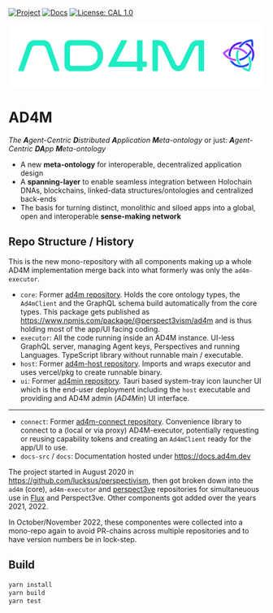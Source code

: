 [![Project](https://img.shields.io/badge/Project-AD4M-brightgreen.svg?style=flat-square)](http://ad4m.dev/)
[![Docs](https://img.shields.io/badge/Docs-AD4M-blue.svg?style=flat-square)](http://docs.ad4m.dev/)
[![License: CAL 1.0](https://img.shields.io/badge/License-CAL%201.0-blue.svg)](https://github.com/holochain/cryptographic-autonomy-license)

![Logo](docs-src/ad4mlogo_green_angle2_colouremblem.png)

# AD4M

*The **A**gent-Centric **D**istributed **A**pplication **M**eta-ontology* 
or just: 
***A**gent-Centric **DA**pp **M**eta-ontology* 
* A new **meta-ontology** for interoperable, decentralized application design
* A **spanning-layer** to enable seamless integration between Holochain DNAs, blockchains, linked-data structures/ontologies and centralized back-ends
* The basis for turning distinct, monolithic and siloed apps into a global, open and interoperable **sense-making network**

## Repo Structure / History

This is the new mono-repository with all components making up a whole AD4M implementation merge back into what formerly was only the `ad4m-executor`.

* `core`: Former [ad4m repository](https://github.com/perspect3vism/ad4m-core-deprecated). Holds the core ontology types, the `Ad4mClient` and the GraphQL schema build automatically from the core types. This package gets published as https://www.npmjs.com/package/@perspect3vism/ad4m and is thus holding most of the app/UI facing coding.
* `executor`: All the code running inside an AD4M instance. UI-less GraphQL server, managing Agent keys, Perspectives and running Languages. TypeScript library without runnable main / executable.
* `host`: Former [ad4m-host repository](https://github.com/perspect3vism/ad4m-host). Imports and wraps executor and uses vercel/pkg to create runnable binary.
* `ui`: Former [ad4min repository](https://github.com/perspect3vism/ad4min). Tauri based system-tray icon launcher UI which is the end-user deployment including the `host` executable and providing and AD4M admin (*AD4Min*) UI interface.  
---
* `connect`: Former [ad4m-connect repository](https://github.com/perspect3vism/ad4m-connect). Convenience library to connect to a (local or via proxy) AD4M-executor, potentially requesting or reusing capability tokens and creating an `Ad4mClient` ready for the app/UI to use.
* `docs-src` / `docs`: Documentation hosted under https://docs.ad4m.dev
  
The project started in August 2020 in https://github.com/lucksus/perspectivism, then got broken down into the `ad4m` (core), `ad4m-executor` and [perspect3ve](https://github.com/perspect3vism/perspect3ve) repositories for simultaneuous use in [Flux](https://github.com/fluxsocial) and Perspect3ve. Other components got added over the years 2021, 2022.

In October/November 2022, these componentes were collected into a mono-repo again to avoid PR-chains across multiple repositories and to have version numbers be in lock-step.

## Build

```
yarn install
yarn build
yarn test
```